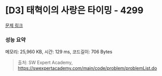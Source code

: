 # [D3] 태혁이의 사랑은 타이밍 - 4299 

[문제 링크](https://swexpertacademy.com/main/code/problem/problemDetail.do?contestProbId=AWLv6mx6htoDFAVV) 

### 성능 요약

메모리: 25,960 KB, 시간: 129 ms, 코드길이: 706 Bytes



> 출처: SW Expert Academy, https://swexpertacademy.com/main/code/problem/problemList.do